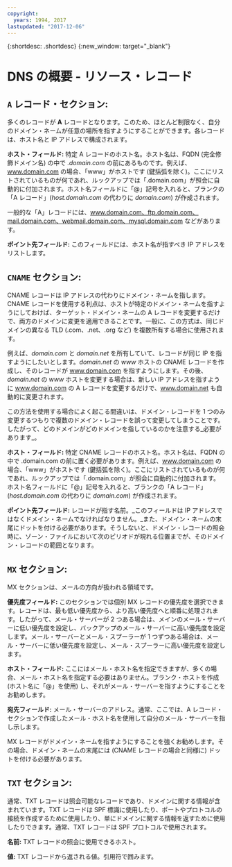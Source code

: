 ```yaml
---
copyright:
  years: 1994, 2017
lastupdated: "2017-12-06"
---
```


{:shortdesc: .shortdesc}
{:new_window: target="_blank"}

# DNS の概要 - リソース・レコード

## `A` レコード・セクション:

多くのレコードが **A** レコードとなります。このため、ほとんど制限なく、自分のドメイン・ネームが任意の場所を指すようにすることができます。各レコードは、ホスト名と IP アドレスで構成されます。

**ホスト・フィールド:** 特定 A レコードのホスト名。ホスト名は、FQDN (完全修飾ドメイン名) の中で _.domain.com_ の前にあるものです。例えば、www.domain.com の場合、「www」がホストです (鍵括弧を除く)。ここにリストされているものが何であれ、ルックアップでは「.domain.com」が照会に自動的に付加されます。ホスト名フィールドに「@」記号を入れると、ブランクの「A レコード」(_host.domain.com_ の代わりに _domain.com_) が作成されます。

一般的な「A」レコードには、www.domain.com、ftp.domain.com、mail.domain.com、webmail.domain.com、mysql.domain.com などがあります。

**ポイント先フィールド:** このフィールドには、ホスト名が指すべき IP アドレスをリストします。

## `CNAME` セクション:

CNAME レコードは IP アドレスの代わりにドメイン・ネームを指します。CNAME レコードを使用する利点は、ホストが特定のドメイン・ネームを指すようにしておけば、ターゲット・ドメイン・ネームの A レコードを変更するだけで、両方のドメインに変更を適用できることです。一般に、この方式は、同じドメインの異なる TLD (.com、.net、.org など) を複数所有する場合に使用されます。

例えば、_domain.com_ と _domain.net_ を所有していて、レコードが同じ IP を指すようにしたいとします。_domain.net_ の _www_ ホストの CNAME レコードを作成し、そのレコードが www.domain.com を指すようにします。その後、_domain.net_ の _www_ ホストを変更する場合は、新しい IP アドレスを指すように www.domain.com の A レコードを変更するだけで、www.domain.net も自動的に変更されます。

この方法を使用する場合によく起こる間違いは、ドメイン・レコードを 1 つのみ変更するつもりで複数のドメイン・レコードを誤って変更してしまうことです。したがって、どのドメインがどのドメインを指しているのかを注意する_必要があります_。

**ホスト・フィールド:** 特定 CNAME レコードのホスト名。ホスト名は、FQDN の中で .domain.com の前に置く必要があります。例えば、www.domain.com の場合、「www」がホストです (鍵括弧を除く)。ここにリストされているものが何であれ、ルックアップでは「.domain.com」が照会に自動的に付加されます。ホスト名フィールドに「@」記号を入れると、ブランクの「A レコード」(_host.domain.com_ の代わりに _domain.com_) が作成されます。

**ポイント先フィールド:** レコードが指す名前。_このフィールドは IP アドレスではなくドメイン・ネームでなければなりません。_また、ドメイン・ネームの末尾にドットを付ける必要があります。そうしないと、ドメイン・レコードの照会時に、ゾーン・ファイルにおいて次のピリオドが現れる位置までが、そのドメイン・レコードの範囲となります。

## `MX` セクション:

MX セクションは、メールの方向が扱われる領域です。

**優先度フィールド:** このセクションでは個別 MX レコードの優先度を選択できます。レコードは、最も低い優先度から、より高い優先度へと順番に処理されます。したがって、メール・サーバーが 2 つある場合は、メインのメール・サーバーに低い優先度を設定し、バックアップのメール・サーバーに高い優先度を設定します。メール・サーバーとメール・スプーラーが 1 つずつある場合は、メール・サーバーに低い優先度を設定し、メール・スプーラーに高い優先度を設定します。

**ホスト・フィールド:** ここにはメール・ホスト名を指定できますが、多くの場合、メール・ホスト名を指定する必要はありません。ブランク・ホストを作成 (ホスト名に「@」を使用) し、それがメール・サーバーを指すようにすることをお勧めします。

**宛先フィールド:** メール・サーバーのアドレス。通常、ここでは、A レコード・セクションで作成したメール・ホスト名を使用して自分のメール・サーバーを指し示します。

MX レコードがドメイン・ネームを指すようにすることを強くお勧めします。その場合、ドメイン・ネームの末尾には (CNAME レコードの場合と同様に) ドットを付ける必要があります。

## `TXT` セクション:

通常、TXT レコードは照会可能なレコードであり、ドメインに関する情報が含まれています。TXT レコードは SPF 標識に使用したり、ポートやプロトコルの接続を作成するために使用したり、単にドメインに関する情報を返すために使用したりできます。通常、TXT レコードは SPF プロトコルで使用されます。

**名前:** TXT レコードの照会に使用できるホスト。

**値:** TXT レコードから返される値。引用符で囲みます。
